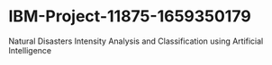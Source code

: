 # IBM-Project-11875-1659350179
Natural Disasters Intensity Analysis and Classification using Artificial Intelligence

